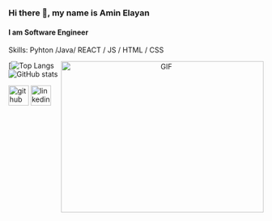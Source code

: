 ### Hi there 👋, my name is Amin Elayan

#### I am Software Engineer 

Skills: Pyhton /Java/ REACT / JS / HTML / CSS 


<a target="_blank" align="center"> <img align="right" top="500" height="300" width="400" alt="GIF" src="https://media.giphy.com/media/SWoSkN6DxTszqIKEqv/giphy.gif"> </a>

[![Top Langs](https://github-readme-stats.vercel.app/api/top-langs/?username=aminelayan)
![GitHub stats](https://github-readme-stats.vercel.app/api?username=aminelayan&show_icons=true)


[<img src='https://cdn.jsdelivr.net/npm/simple-icons@3.0.1/icons/github.svg' alt='github' height='40'>](https://github.com/aminelayan) [<img src='https://cdn.jsdelivr.net/npm/simple-icons@3.0.1/icons/linkedin.svg' alt='linkedin' height='40'>](https://www.linkedin.com/in/amin-e-356555b8//)
